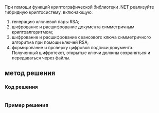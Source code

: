 При помощи функций криптографической библиотеки .NET реализуйте гибридную криптосистему, включающую:
1) генерацию ключевой пары RSA;
2) шифрование и расшифрование документа симметричным криптоалгоритмом;
3) шифрование и расшифрование сеансового ключа симметричного алгоритма при помощи ключей RSA;
4) формирование и проверку цифровой подписи документа.
Полученный шифротекст, открытые ключи должны сохраняться и передаваться через файлы.

## метод решения


### Код решения
```C#

```

### Пример решения
```

```


